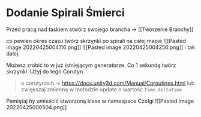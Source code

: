 # Dodanie Spirali Śmierci

Przed pracą nad taskiem stwórz swojego brancha -> [[Tworzenie Branchy]]

co pewien okres czasu twórz skrzynki po spirali na całej mapie
![[Pasted image 20220425004116.png]]
![[Pasted image 20220425004256.png]]
i tak dalej.

Możesz zrobić to w już istniejącym generatorze. Co 1 sekundę twórz skrzynki. Użyj do tego Corutyn 
> o corutynach -> https://docs.unity3d.com/Manual/Coroutines.html
lub zwiększaj zmienną w metodzie update o wartość `Time.deltaTime`


Pamiętaj by umieścić stworzoną klase w namespace Czolgi
![[Pasted image 20220425000504.png]]